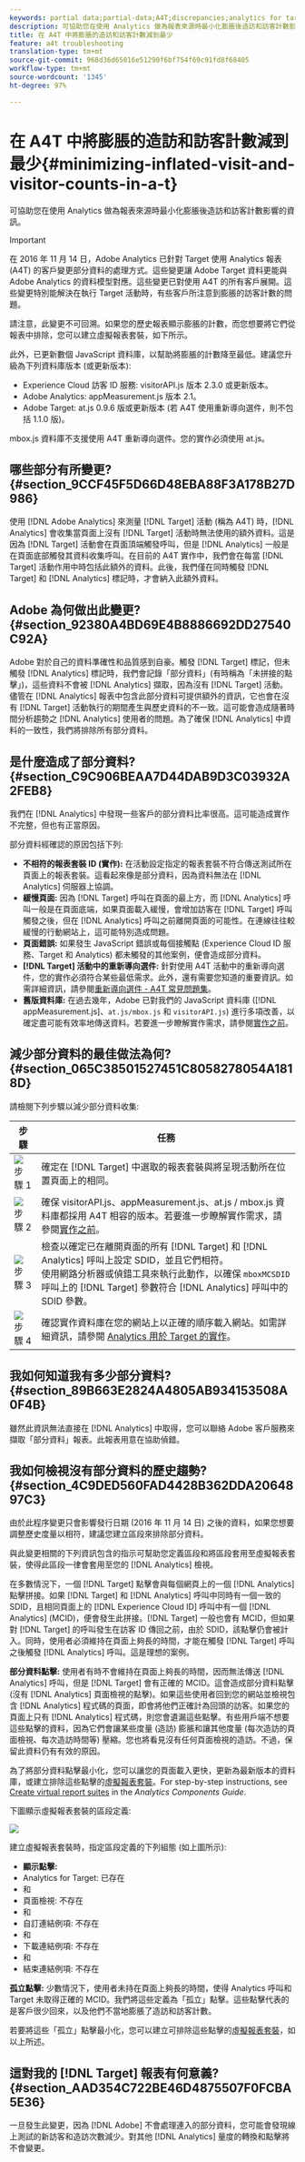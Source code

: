 ```yaml
---
keywords: partial data;partial-data;A4T;discrepancies;analytics for target;orphaned;virtual report suite;phantom;troubleshooting;unstitched;inflated;unspecified
description: 可協助您在使用 Analytics 做為報表來源時最小化膨脹後造訪和訪客計數影響的資訊。
title: 在 A4T 中將膨脹的造訪和訪客計數減到最少
feature: a4t troubleshooting
translation-type: tm+mt
source-git-commit: 968d36d65016e51290f6bf754f69c91fd8f68405
workflow-type: tm+mt
source-wordcount: '1345'
ht-degree: 97%

---
```



# 在 A4T 中將膨脹的造訪和訪客計數減到最少{#minimizing-inflated-visit-and-visitor-counts-in-a-t}

可協助您在使用 Analytics 做為報表來源時最小化膨脹後造訪和訪客計數影響的資訊。

>[!IMPORTANT]
>在 2016 年 11 月 14 日，Adobe Analytics 已針對 Target 使用 Analytics 報表 (A4T) 的客戶變更部分資料的處理方式。這些變更讓 Adobe Target 資料更能與 Adobe Analytics 的資料模型對應。這些變更已對使用 A4T 的所有客戶展開。這些變更特別能解決在執行 Target 活動時，有些客戶所注意到膨脹的訪客計數的問題。
>
>請注意，此變更不可回溯。如果您的歷史報表顯示膨脹的計數，而您想要將它們從報表中排除，您可以建立虛擬報表套裝，如下所示。
>
>此外，已更新數個 JavaScript 資料庫，以幫助將膨脹的計數降至最低。建議您升級為下列資料庫版本 (或更新版本):
>
>* Experience Cloud 訪客 ID 服務: visitorAPI.js 版本 2.3.0 或更新版本。
>* Adobe Analytics: appMeasurement.js 版本 2.1。
>* Adobe Target: at.js 0.9.6 版或更新版本 (若 A4T 使用重新導向選件，則不包括 1.1.0 版)。

>
>  
mbox.js 資料庫不支援使用 A4T 重新導向選件。您的實作必須使用 at.js。

## 哪些部分有所變更? {#section_9CCF45F5D66D48EBA88F3A178B27D986}

使用 [!DNL Adobe Analytics] 來測量 [!DNL Target] 活動 (稱為 A4T) 時，[!DNL Analytics] 會收集當頁面上沒有 [!DNL Target] 活動時無法使用的額外資料。這是因為 [!DNL Target] 活動會在頁面頂端觸發呼叫，但是 [!DNL Analytics] 一般是在頁面底部觸發其資料收集呼叫。在目前的 A4T 實作中，我們會在每當 [!DNL Target] 活動作用中時包括此額外的資料。此後，我們僅在同時觸發 [!DNL Target] 和 [!DNL Analytics] 標記時，才會納入此額外資料。

## Adobe 為何做出此變更? {#section_92380A4BD69E4B8886692DD27540C92A}

Adobe 對於自己的資料準確性和品質感到自豪。觸發 [!DNL Target] 標記，但未觸發 [!DNL Analytics] 標記時，我們會記錄「部分資料」(有時稱為「未拼接的點擊」)，這些資料不會被 [!DNL Analytics] 擷取，因為沒有 [!DNL Target] 活動。儘管在 [!DNL Analytics] 報表中包含此部分資料可提供額外的資訊，它也會在沒有 [!DNL Target] 活動執行的期間產生與歷史資料的不一致。這可能會造成隨著時間分析趨勢之 [!DNL Analytics] 使用者的問題。為了確保 [!DNL Analytics] 中資料的一致性，我們將排除所有部分資料。

## 是什麼造成了部分資料? {#section_C9C906BEAA7D44DAB9D3C03932A2FEB8}

我們在 [!DNL Analytics] 中發現一些客戶的部分資料比率很高。這可能造成實作不完整，但也有正當原因。

部分資料經確認的原因包括下列:

* **不相符的報表套裝 ID (實作):** 在活動設定指定的報表套裝不符合傳送測試所在頁面上的報表套裝。這看起來像是部分資料，因為資料無法在 [!DNL Analytics] 伺服器上協調。
* **緩慢頁面:** 因為 [!DNL Target] 呼叫在頁面的最上方，而 [!DNL Analytics] 呼叫一般是在頁面底端，如果頁面載入緩慢，會增加訪客在 [!DNL Target] 呼叫觸發之後，但在 [!DNL Analytics] 呼叫之前離開頁面的可能性。在連線往往較緩慢的行動網站上，這可能特別造成問題。
* **頁面錯誤:** 如果發生 JavaScript 錯誤或每個接觸點 (Experience Cloud ID 服務、Target 和 Analytics) 都未觸發的其他案例，便會造成部分資料。
* **[!DNL Target] 活動中的重新導向選件:** 針對使用 A4T 活動中的重新導向選件，您的實作必須符合某些最低需求。此外，還有需要您知道的重要資訊。如需詳細資訊，請參閱[重新導向選件 - A4T 常見問題集](/help/c-integrating-target-with-mac/a4t/r-a4t-faq/a4t-faq-redirect-offers.md#section_FA9384C2AA9D41EDBCE263FFFD1D9B58)。
* **舊版資料庫:** 在過去幾年，Adobe 已對我們的 JavaScript 資料庫 ([!DNL appMeasurement.js]、`at.js/mbox.js` 和 `visitorAPI.js`) 進行多項改善，以確定盡可能有效率地傳送資料。若要進一步瞭解實作需求，請參閱[實作之前](/help/c-integrating-target-with-mac/a4t/before-implement.md#concept_046BC89C03044417A30B63CE34C22543)。

## 減少部分資料的最佳做法為何? {#section_065C38501527451C8058278054A1818D}

請檢閱下列步驟以減少部分資料收集:

| 步驟 | 任務 |
| --- | --- |
| ![步驟 1](assets/step1_icon.png) | 確定在 [!DNL Target] 中選取的報表套裝與將呈現活動所在位置頁面上的相同。 |
| ![步驟 2](assets/step2_icon.png) | 確保 visitorAPI.js、appMeasurement.js、at.js / mbox.js 資料庫都採用 A4T 相容的版本。若要進一步瞭解實作需求，請參閱[實作之前](/help/c-integrating-target-with-mac/a4t/before-implement.md)。 |
| ![步驟 3](assets/step3_icon.png) | 檢查以確定已在離開頁面的所有 [!DNL Target] 和 [!DNL Analytics] 呼叫上設定 SDID，並且它們相符。<br/>使用網路分析器或偵錯工具來執行此動作，以確保 `mboxMCSDID` 呼叫上的 [!DNL Target] 參數符合 [!DNL Analytics] 呼叫中的 SDID 參數。 |
| ![步驟 4](assets/step4_icon.png) | 確認實作資料庫在您的網站上以正確的順序載入網站。如需詳細資訊，請參閱 [Analytics 用於 Target 的實作](/help/c-integrating-target-with-mac/a4t/a4timplementation.md)。 |

## 我如何知道我有多少部分資料? {#section_89B663E2824A4805AB934153508A0F4B}

雖然此資訊無法直接在 [!DNL Analytics] 中取得，您可以聯絡 Adobe 客戶服務來擷取「部分資料」報表。此報表用意在協助偵錯。

## 我如何檢視沒有部分資料的歷史趨勢? {#section_4C9DED560FAD4428B362DDA2064897C3}

由於此程序變更只會影響發行日期 (2016 年 11 月 14 日) 之後的資料，如果您想要調整歷史度量以相符，建議您建立區段來排除部分資料。

與此變更相關的下列資訊包含的指示可幫助您定義區段和將區段套用至虛擬報表套裝，使得此區段一律會套用至您的 [!DNL Analytics] 檢視。

在多數情況下，一個 [!DNL Target] 點擊會與每個網頁上的一個 [!DNL Analytics] 點擊拼接。如果 [!DNL Target] 和 [!DNL Analytics] 呼叫中同時有一個一致的 SDID，且相同頁面上的 [!DNL Experience Cloud ID] 呼叫中有一個 [!DNL Analytics] (MCID)，便會發生此拼接。[!DNL Target] 一般也會有 MCID，但如果對 [!DNL Target] 的呼叫發生在訪客 ID 傳回之前，由於 SDID，該點擊仍會被計入。同時，使用者必須維持在頁面上夠長的時間，才能在觸發 [!DNL Target] 呼叫之後觸發 [!DNL Analytics] 呼叫。這是理想的案例。

**部分資料點擊:** 使用者有時不會維持在頁面上夠長的時間，因而無法傳送 [!DNL Analytics] 呼叫，但是 [!DNL Target] 會有正確的 MCID。這會造成部分資料點擊 (沒有 [!DNL Analytics] 頁面檢視的點擊)。如果這些使用者回到您的網站並檢視包含 [!DNL Analytics] 程式碼的頁面，即會將他們正確計為回頭的訪客。如果您的頁面上只有 [!DNL Analytics] 程式碼，則您會遺漏這些點擊。有些用戶端不想要這些點擊的資料，因為它們會讓某些度量 (造訪) 膨脹和讓其他度量 (每次造訪的頁面檢視、每次造訪時間等) 壓縮。您也將看見沒有任何頁面檢視的造訪。不過，保留此資料仍有有效的原因。

為了將部分資料點擊最小化，您可以讓您的頁面載入更快，更新為最新版本的資料庫，或建立排除這些點擊的[虛擬報表套裝](https://experienceleague.adobe.com/docs/analytics/components/virtual-report-suites/vrs-workflow/vrs-create.html)。For step-by-step instructions, see [Create virtual report suites](https://experienceleague.adobe.com/docs/analytics/components/virtual-report-suites/vrs-workflow/vrs-create.html) in the *Analytics Components Guide*.

下圖顯示虛擬報表套裝的區段定義:

![](assets/ts_a4t.png)

建立虛擬報表套裝時，指定區段定義的下列組態 (如上圖所示):

* **顯示點擊:**
* Analytics for Target: 已存在
* 和
* 頁面檢視: 不存在
* 和
* 自訂連結例項: 不存在
* 和
* 下載連結例項: 不存在
* 和
* 結束連結例項: 不存在

**孤立點擊:** 少數情況下，使用者未持在頁面上夠長的時間，使得 Analytics 呼叫和 Target 未取得正確的 MCID。我們將這些定義為「孤立」點擊。這些點擊代表的是客戶很少回來，以及他們不當地膨脹了造訪和訪客計數。

若要將這些「孤立」點擊最小化，您可以建立可排除這些點擊的[虛擬報表套裝](https://experienceleague.adobe.com/docs/analytics/components/virtual-report-suites/vrs-workflow/vrs-create.html)，如以上所述。

## 這對我的 [!DNL Target] 報表有何意義? {#section_AAD354C722BE46D4875507F0FCBA5E36}

一旦發生此變更，因為 [!DNL Adobe] 不會處理連入的部分資料，您可能會發現線上測試的新訪客和造訪次數減少。對其他 [!DNL Analytics] 量度的轉換和點擊將不會變更。
